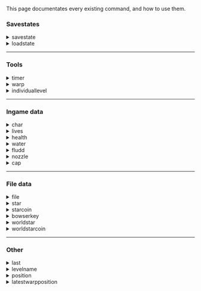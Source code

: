 This page documentates every existing command, and how to use them.

### Savestates

<details>
<summary>savestate</summary>

> Creates a new savestate, that can be loaded in the future using the **loadstate** command.

A savestate saves in-game data, such as the amount of health and water, current held stars and star coins, nozzles currently available, currently held nozzle, etc.

**Syntax :** savestate / ss [name]

* **name** : Name of the savestate.

***
</details>

<details>
<summary>loadstate</summary>

> Loads a previously created savestate.

**Syntax :** loadstate / ls [name]

* **name** : Name of the savestate.

</details>

***

### Tools

<details>
<summary>timer</summary>

> Manages the state of the timer.

**Syntax :** timer / t [start|stop|reset]

* **start**: Starts the timer.

* **stop**: Stops the timer.

* **reset**: Resets the timer; makes it automatically start on the next loading zone.

***
</details>


<details>
<summary>warp</summary>

> Warps the player to a specific section.

**Syntax :** warp / w [name] [playerX] [playerY] [cameraX] [cameraY]

* **name**: Name of that specific section. A list of the sections is available [here](https://docs.google.com/spreadsheets/d/1FLYArXZ4g_c7-L8tu4j_GyHaQ-BDFCvdqIluxmHcKkU/edit#gid=559521057).

* **coordinates**: Coordinates of the starting location of the player (4 parameters).

***
</details>

<details>
<summary>individuallevel</summary>

> Starts an individual level.

**Syntax :** individuallevel / il [world] [type]

* **world**: Name of the world in which the individual level will be played. Can be chosen between these : bob - sl - ssl - hmc - bm - wdw - lll - ttm - ttc - rr - sotm - jrb - tidal - sots - ff - thwc - coe - mm - gos - eotmk - b1reds - b2reds - b3reds

* **type**: The type of individual level that will be performed.
Can be either:
- **100 / all** : Starts a world from scratch. Collect every star and star coin from the world.
- **allstars** : Collect every star from the world.
- **allstarcoins** : Collect every star coin from the world.
- **star** : Collect one specific from the world. Number of the star has to be precised right after. Example : "il bob star 4"
- **starcoin** : Collect one specific star coin from the world. Number of the star has to be precised right after. Example : "il ssl starcoin 2"
- **nms** : Collect a certain amount of stars and star coins from the world. Example : "il ssl nms 2 1" means that you need to collect 2 stars and 1 star coin in SSL for the timer to end.


</details>

***

### Ingame data

<details>
<summary>char</summary>

> Allows to switch characters.

**Syntax** : char [mario|luigi|toggle]

The "toggle" option switches to Luigi if Mario is the current character, and vice-versa.

***
</details>



<details>
<summary>lives</summary>

> Sets a certain number of lives to the life counter.

**Syntax** : lives [number|infinite]

Writing 'lives infinite' will prevent Mario from ever game-overing.

***
</details>

<details>
<summary>health</summary>

> Sets a certain amount of health to the player. Health count goes from 0 to 8.

**Syntax :** health [refill|empty|death|number]

* **refill**: Heals the player, to the value 8.

* **empty**: Almost kills the player, to the value 1.

* **death**: Kills the player by setting health to the value 0

* **number**: Any number between 0 and 8.

***
</details>

<details>
<summary>water</summary>

> Sets a certain amount of water to the player. Water count goes from 0 to 10000.

**Syntax :** water [refill|half|empty|number]

* **refill**: Fills the water, to the value 10000.

* **half**: Half fills the water, to the value 5000.

* **empty**: Empties the water, to the value 0.

* **number**: Any number between 0 and 10000.

***
</details>

<details>
<summary>fludd</summary>

> Manages the current nozzles that the player has access to.

**Syntax :** fludd [all|H|R|T|none]

* **all**: Gives all nozzles to the player.

* **H**: Toggles the hover nozzle for the player.

* **R**: Toggles the rocket nozzle for the player.

* **T**: Toggles the turbo nozzle for the player.

* **none**: Removes every nozzle of the player.

***
</details>

<details>
<summary>nozzle</summary>

> Sets the saved nozzles in a specific world.

**Syntax :** nozzle [world] [nozzle] [bool]

* **world**: Name of the world. Can be chosen between these : all - bob - sl - ssl - hmc - bm - wdw - lll - ttm - ttc - rr - sotm - jrb - tidal - sots - ff - thwc - coe - mm - gos - eotmk

* **nozzle**: Name of the nozzle that will be changed. Can be either : all, h, r, t, none.

* **bool**: Future state of the chosen nozzles. Can be either true or false.

***
</details>

<details>
<summary>cap</summary>

> Sets the state of the caps the player currently has.

**Syntax :** cap [type|none] [boolean] [time]

* **type**: Cap type. Can be either : invisible - invincible - metal - wing.

* **none**: This option resets all player caps.

* **boolean**: True or false.

* **time**: Decides for how long the cap will be enabled.

</details>

***

### File data

<details>
<summary>file</summary>

> Setups a file setting.

**Syntax :** file / f [complete|essentials|empty]

* **complete**: Setups a 100% file.

* **essentials**: Setups a "race" file, which is a file with all storyline stars obtained. Can be used to do 100% ILs.

* **empty**: Setups an empty file.

***
</details>

<details>
<summary>star</summary>

> Manages the state of a specific star.

**Syntax :** star / s [number] [boolean]

* **number**: Identifier of the star, between 1 and 64.

* **boolean**: Either true or false, to set the state of the star, or nothing to toggle its state.

***
</details>


<details>
<summary>starcoin</summary>

> Manages the state of a specific star coin.

**Syntax :** starcoin / sc [number] [boolean]

* **number**: Identifier of the star coin, between 1 and 64.

* **boolean**: Either true or false, to set the state of the star coin, or nothing to toggle its state.

***
</details>


<details>
<summary>bowserkey</summary>

> Manages the state of a specific bowser key.

**Syntax:** bowserkey / bk [number] [boolean]

* **number**: Identifier of the bowser key, between 1 and 3.

* **boolean**: Either true or false, to set the state of the bowser key, or nothing to toggle its state.

***
</details>

<details>
<summary>worldstar</summary>

> Sets the state of the stars in a specific world.

**Syntax :** worldstar / ws [world] [bool] [number]

* **world**: Name of the world. Can be chosen between these : bob - sl - ssl - hmc - bm - wdw - lll - ttm - ttc - rr - sotm - jrb - tidal - sots - ff - thwc - coe - mm - gos - eotmk

* **bool**: Future state of the chosen stars. Can be either true or false.

* **number** (Falcultative) Number of one specific star that can be chosen. For example, "ws bob true 1" gives the first star of BoB, which is the king bob-omb star.

***
</details>


<details>
<summary>worldstarcoin</summary>

> Sets the state of the star coins in a specific world.

**Syntax :** worldstarcoin / wsc

* **world**: Name of the world. Can be chosen between these : bob - sl - ssl - hmc - bm - wdw - lll - ttm - ttc - rr - sotm - jrb - tidal - sots - ff - thwc - coe - mm - gos - eotmk

* **bool**: Future state of the chosen star coins. Can be either true or false.

* **number** (Falcultative) Number of one specific star coin that can be chosen. Refer to worldstar to see an example of use.

</details>

***

### Other

<details>
<summary>last</summary>

> Re-executes the last command that was executed.

**Syntax :** last / l

***
</details>

<details>
<summary>levelname</summary>

> Returns the identifier of the current level the player is standing in.

**Syntax :** levelname / ln

***
</details>

<details>
<summary>position</summary>

> Returns the current position of the player.

**Syntax :** position / pos

***
</details>

<details>
<summary>latestwarpposition</summary>

> Returns the latest position the player has warped into.

**Syntax :** latestwarpposition / lwp

***
</details>
